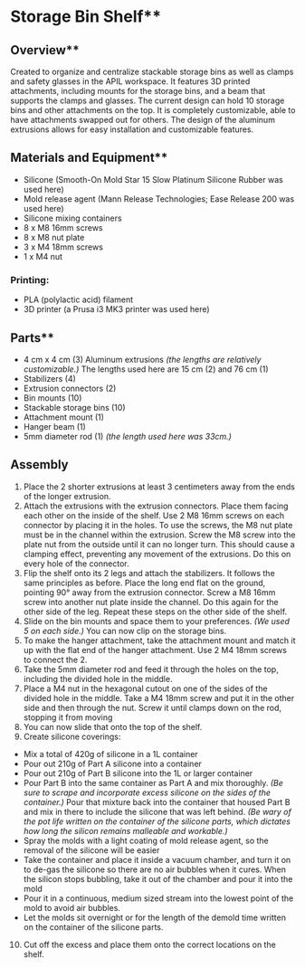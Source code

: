 # Storage Bin Shelf**  

## Overview**  
Created to organize and centralize stackable storage bins as well as clamps and safety glasses in the APIL workspace. It features 3D printed attachments, including mounts for the storage bins, and a beam that supports the clamps and glasses. The current design can hold 10 storage bins and other attachments on the top. It is completely customizable, able to have attachments swapped out for others. The design of the aluminum extrusions allows for easy installation and customizable features.

## Materials and Equipment**  
- Silicone (Smooth-On Mold Star 15 Slow Platinum Silicone Rubber was used here)
- Mold release agent (Mann Release Technologies; Ease Release 200 was used here)  
- Silicone mixing containers  
- 8 x M8 16mm screws  
- 8 x M8 nut plate 
- 3 x M4 18mm screws  
- 1 x M4 nut

### Printing:  
- PLA (polylactic acid) filament  
- 3D printer (a Prusa i3 MK3 printer was used here)

## Parts**
- 4 cm x 4 cm (3) Aluminum extrusions *(the lengths are relatively customizable.)* The lengths used here are 15 cm (2) and 76 cm (1)  
- Stabilizers (4)   
- Extrusion connectors (2)  
- Bin mounts (10)  
- Stackable storage bins (10)  
- Attachment mount (1)  
- Hanger beam (1)  
- 5mm diameter rod (1) *(the length used here was 33cm.)*  

## Assembly
1. Place the 2 shorter extrusions at least 3 centimeters away from the ends of the longer extrusion.   
2. Attach the extrusions with the extrusion connectors. Place them facing each other on the inside of the shelf. Use 2 M8 16mm screws on each connector by placing it in the holes. To use the screws, the M8 nut plate must be in the channel within the extrusion. Screw the M8 screw into the plate nut from the outside until it can no longer turn. This should cause a clamping effect, preventing any movement of the extrusions. Do this on every hole of the connector.  
3. Flip the shelf onto its 2 legs and attach the stabilizers. It follows the same principles as before. Place the long end flat on the ground, pointing 90° away from the extrusion connector. Screw a M8 16mm screw into another nut plate inside the channel. Do this again for the other side of the leg. Repeat these steps on the other side of the shelf.  
4. Slide on the bin mounts and space them to your preferences. *(We used 5 on each side.)* You can now clip on the storage bins.  
5. To make the hanger attachment, take the attachment mount and match it up with the flat end of the hanger attachment. Use 2 M4 18mm screws to connect the 2\.  
6. Take the 5mm diameter rod and feed it through the holes on the top, including the divided hole in the middle.  
7. Place a M4 nut in the hexagonal cutout on one of the sides of the divided hole in the middle. Take a M4 18mm screw and put it in the other side and then through the nut. Screw it until clamps down on the rod, stopping it from moving  
8. You can now slide that onto the top of the shelf.  
9. Create silicone coverings:  
- Mix a total of 420g of silicone in a 1L container  
- Pour out 210g of Part A silicone into a container  
- Pour out 210g of Part B silicone into the 1L or larger container  
- Pour Part B into the same container as Part A and mix thoroughly. *(Be sure to scrape and incorporate excess silicone on the sides of the container.)* Pour that mixture back into the container that housed Part B and mix in there to include the silicone that was left behind. *(Be wary of the pot life written on the container of the silicone parts, which dictates how long the silicon remains malleable and workable.)*   
- Spray the molds with a light coating of mold release agent, so the removal of the silicone will be easier  
- Take the container and place it inside a vacuum chamber, and turn it on to de-gas the silicone so there are no air bubbles when it cures. When the silicon stops bubbling, take it out of the chamber and pour it into the mold  
- Pour it in a continuous, medium sized stream into the lowest point of the mold to avoid air bubbles.   
- Let the molds sit overnight or for the length of the demold time written on the container of the silicone parts.  
10. Cut off the excess and place them onto the correct locations on the shelf.

